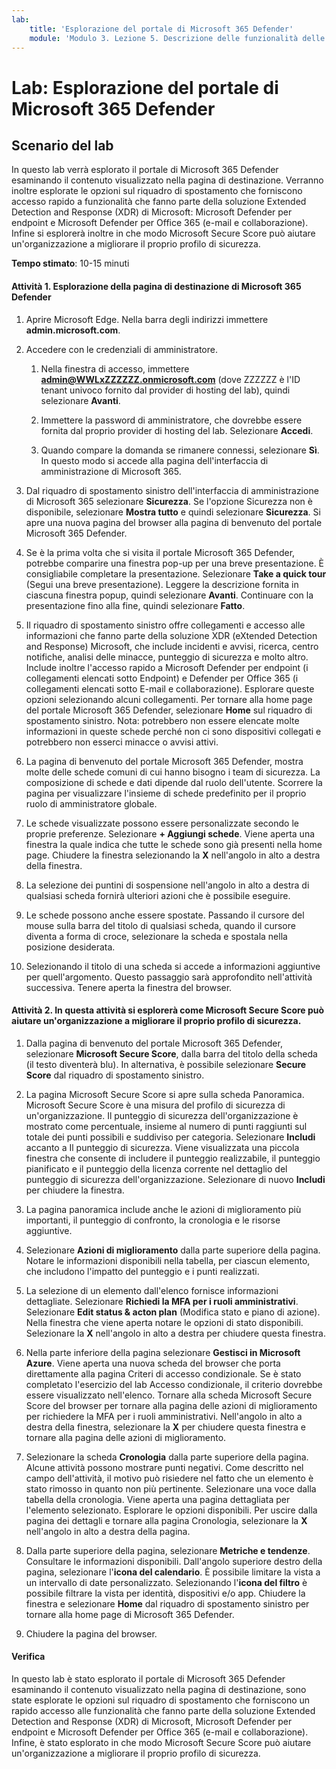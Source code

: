 ```yaml
---
lab:
    title: 'Esplorazione del portale di Microsoft 365 Defender'
    module: 'Modulo 3. Lezione 5. Descrizione delle funzionalità delle soluzioni di sicurezza Microsoft: descrizione delle funzionalità di gestione della sicurezza di Microsoft 365'
---
```



# Lab: Esplorazione del portale di Microsoft 365 Defender

## Scenario del lab
In questo lab verrà esplorato il portale di Microsoft 365 Defender esaminando il contenuto visualizzato nella pagina di destinazione. Verranno inoltre esplorate le opzioni sul riquadro di spostamento che forniscono accesso rapido a funzionalità che fanno parte della soluzione Extended Detection and Response (XDR) di Microsoft: Microsoft Defender per endpoint e Microsoft Defender per Office 365 (e-mail e collaborazione).  Infine si esplorerà inoltre in che modo Microsoft Secure Score può aiutare un'organizzazione a migliorare il proprio profilo di sicurezza.


**Tempo stimato**: 10-15 minuti

#### Attività 1.  Esplorazione della pagina di destinazione di Microsoft 365 Defender

1. Aprire Microsoft Edge. Nella barra degli indirizzi immettere **admin.microsoft.com**.

1. Accedere con le credenziali di amministratore.
    1. Nella finestra di accesso, immettere **admin@WWLxZZZZZZ.onmicrosoft.com** (dove ZZZZZZ è l'ID tenant univoco fornito dal provider di hosting del lab), quindi selezionare **Avanti**.
   
    1. Immettere la password di amministratore, che dovrebbe essere fornita dal proprio provider di hosting del lab. Selezionare **Accedi**.
    1. Quando compare la domanda se rimanere connessi, selezionare **Sì**. In questo modo si accede alla pagina dell'interfaccia di amministrazione di Microsoft 365.

1. Dal riquadro di spostamento sinistro dell'interfaccia di amministrazione di Microsoft 365 selezionare **Sicurezza**.  Se l'opzione Sicurezza non è disponibile, selezionare **Mostra tutto** e quindi selezionare **Sicurezza**.  Si apre una nuova pagina del browser alla pagina di benvenuto del portale Microsoft 365 Defender.  

1. Se è la prima volta che si visita il portale Microsoft 365 Defender, potrebbe comparire una finestra pop-up per una breve presentazione.  È consigliabile completare la presentazione.  Selezionare **Take a quick tour** (Segui una breve presentazione).  Leggere la descrizione fornita in ciascuna finestra popup, quindi selezionare **Avanti**. Continuare con la presentazione fino alla fine, quindi selezionare **Fatto**.

1. Il riquadro di spostamento sinistro offre collegamenti e accesso alle informazioni che fanno parte della soluzione XDR (eXtended Detection and Response) Microsoft, che include incidenti e avvisi, ricerca, centro notifiche, analisi delle minacce, punteggio di sicurezza e molto altro.  Include inoltre l'accesso rapido a Microsoft Defender per endpoint (i collegamenti elencati sotto Endpoint) e Defender per Office 365 (i collegamenti elencati sotto E-mail e collaborazione).  Esplorare queste opzioni selezionando alcuni collegamenti.   Per tornare alla home page del portale Microsoft 365 Defender, selezionare **Home** sul riquadro di spostamento sinistro.  Nota: potrebbero non essere elencate molte informazioni in queste schede perché non ci sono dispositivi collegati e potrebbero non esserci minacce o avvisi attivi.

1. La pagina di benvenuto del portale Microsoft 365 Defender, mostra molte delle schede comuni di cui hanno bisogno i team di sicurezza. La composizione di schede e dati dipende dal ruolo dell'utente. Scorrere la pagina per visualizzare l'insieme di schede predefinito per il proprio ruolo di amministratore globale.

1. Le schede visualizzate possono essere personalizzate secondo le proprie preferenze.  Selezionare **+ Aggiungi schede**. Viene aperta una finestra la quale indica che tutte le schede sono già presenti nella home page.  Chiudere la finestra selezionando la **X** nell'angolo in alto a destra della finestra.

1. La selezione dei puntini di sospensione nell'angolo in alto a destra di qualsiasi scheda fornirà ulteriori azioni che è possibile eseguire.  

1. Le schede possono anche essere spostate. Passando il cursore del mouse sulla barra del titolo di qualsiasi scheda, quando il cursore diventa a forma di croce, selezionare la scheda e spostala nella posizione desiderata.

1. Selezionando il titolo di una scheda si accede a informazioni aggiuntive per quell'argomento. Questo passaggio sarà approfondito nell'attività successiva.  Tenere aperta la finestra del browser.

#### Attività 2. In questa attività si esplorerà come Microsoft Secure Score può aiutare un'organizzazione a migliorare il proprio profilo di sicurezza.

1. Dalla pagina di benvenuto del portale Microsoft 365 Defender, selezionare **Microsoft Secure Score**, dalla barra del titolo della scheda (il testo diventerà blu).  In alternativa, è possibile selezionare **Secure Score** dal riquadro di spostamento sinistro.

1. La pagina Microsoft Secure Score si apre sulla scheda Panoramica.  Microsoft Secure Score è una misura del profilo di sicurezza di un'organizzazione. Il punteggio di sicurezza dell'organizzazione è mostrato come percentuale, insieme al numero di punti raggiunti sul totale dei punti possibili e suddiviso per categoria. Selezionare **Includi** accanto a Il punteggio di sicurezza.  Viene visualizzata una piccola finestra che consente di includere il punteggio realizzabile, il punteggio pianificato e il punteggio della licenza corrente nel dettaglio del punteggio di sicurezza dell'organizzazione.  Selezionare di nuovo **Includi** per chiudere la finestra.

1. La pagina panoramica include anche le azioni di miglioramento più importanti, il punteggio di confronto, la cronologia e le risorse aggiuntive.

1. Selezionare **Azioni di miglioramento** dalla parte superiore della pagina.  Notare le informazioni disponibili nella tabella, per ciascun elemento, che includono l'impatto del punteggio e i punti realizzati.  

1. La selezione di un elemento dall'elenco fornisce informazioni dettagliate.  Selezionare **Richiedi la MFA per i ruoli amministrativi**.  Selezionare **Edit status & acton plan** (Modifica stato e piano di azione).  Nella finestra che viene aperta notare le opzioni di stato disponibili. Selezionare la **X** nell'angolo in alto a destra per chiudere questa finestra.

1. Nella parte inferiore della pagina selezionare **Gestisci in Microsoft Azure**.  Viene aperta una nuova scheda del browser che porta direttamente alla pagina Criteri di accesso condizionale.  Se è stato completato l'esercizio del lab Accesso condizionale, il criterio dovrebbe essere visualizzato nell'elenco. Tornare alla scheda Microsoft Secure Score del browser per tornare alla pagina delle azioni di miglioramento per richiedere la MFA per i ruoli amministrativi. Nell'angolo in alto a destra della finestra, selezionare la **X** per chiudere questa finestra e tornare alla pagina delle azioni di miglioramento.

1. Selezionare la scheda **Cronologia** dalla parte superiore della pagina.  Alcune attività possono mostrare punti negativi.  Come descritto nel campo dell'attività, il motivo può risiedere nel fatto che un elemento è stato rimosso in quanto non più pertinente.  Selezionare una voce dalla tabella della cronologia.  Viene aperta una pagina dettagliata per l'elemento selezionato.  Esplorare le opzioni disponibili.  Per uscire dalla pagina dei dettagli e tornare alla pagina Cronologia, selezionare la **X** nell'angolo in alto a destra della pagina.

1. Dalla parte superiore della pagina, selezionare **Metriche e tendenze**.  Consultare le informazioni disponibili.  Dall'angolo superiore destro della pagina, selezionare l'**icona del calendario**.  È possibile limitare la vista a un intervallo di date personalizzato.  Selezionando l'**icona del filtro** è possibile filtrare la vista per identità, dispositivi e/o app.  Chiudere la finestra e selezionare **Home** dal riquadro di spostamento sinistro per tornare alla home page di Microsoft 365 Defender.

1. Chiudere la pagina del browser.

#### Verifica
In questo lab è stato esplorato il portale di Microsoft 365 Defender esaminando il contenuto visualizzato nella pagina di destinazione, sono state esplorate le opzioni sul riquadro di spostamento che forniscono un rapido accesso alle funzionalità che fanno parte della soluzione Extended Detection and Response (XDR) di Microsoft, Microsoft Defender per endpoint e Microsoft Defender per Office 365 (e-mail e collaborazione).  Infine, è stato esplorato in che modo Microsoft Secure Score può aiutare un'organizzazione a migliorare il proprio profilo di sicurezza.
